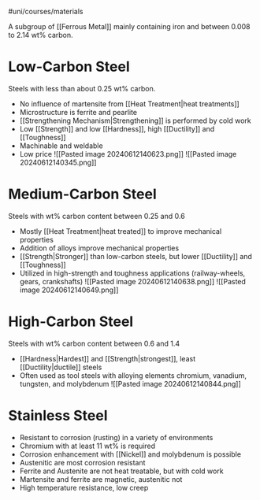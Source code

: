 #uni/courses/materials 

A subgroup of [[Ferrous Metal]] mainly containing iron and between $0.008$ to $2.14$ wt% carbon.

# Low-Carbon Steel

Steels with less than about $0.25$ wt% carbon. 
- No influence of martensite from [[Heat Treatment|heat treatments]]
- Microstructure is ferrite and pearlite
- [[Strengthening Mechanism|Strengthening]] is performed by cold work
- Low [[Strength]] and low [[Hardness]], high [[Ductility]] and [[Toughness]]
- Machinable and weldable
- Low price
![[Pasted image 20240612140623.png]]
![[Pasted image 20240612140345.png]]

# Medium-Carbon Steel

Steels with wt% carbon content between $0.25$ and $0.6$
- Mostly [[Heat Treatment|heat treated]] to improve mechanical properties
- Addition of alloys improve mechanical properties
- [[Strength|Stronger]] than low-carbon steels, but lower [[Ductility]] and [[Toughness]]
- Utilized in high-strength and toughness applications (railway-wheels, gears, crankshafts)
![[Pasted image 20240612140638.png]]
![[Pasted image 20240612140649.png]]

# High-Carbon Steel

Steels with wt% carbon content between $0.6$ and $1.4$
- [[Hardness|Hardest]] and [[Strength|strongest]], least [[Ductility|ductile]] steels
- Often used as tool steels with alloying elements chromium, vanadium, tungsten, and molybdenum
![[Pasted image 20240612140844.png]]

# Stainless Steel

- Resistant to corrosion (rusting) in a variety of environments
- Chromium with at least $11$ wt% is required
- Corrosion enhancement with [[Nickel]] and molybdenum is possible
- Austenitic are most corrosion resistant
- Ferrite and Austenite are not heat treatable, but with cold work
- Martensite and ferrite are magnetic, austenitic not
- High temperature resistance, low creep